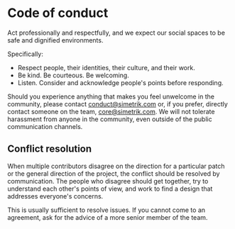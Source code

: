# Code of conduct

Act professionally and respectfully, and
we expect our social spaces to be safe and dignified environments.

Specifically:

* Respect people, their identities, their culture, and their work.
* Be kind. Be courteous. Be welcoming.
* Listen. Consider and acknowledge people's points before responding.

Should you experience anything that makes you feel unwelcome in the
community, please contact [conduct@simetrik.com](mailto:conduct@simetrik.com)
or, if you prefer, directly contact someone on the team,
[core@simetrik.com](mailto:core@simetrik.com). We will
not tolerate harassment from anyone in the community, even outside
of the public communication channels.

## Conflict resolution

When multiple contributors disagree on the direction for a particular
patch or the general direction of the project, the conflict should be
resolved by communication. The people who disagree should get
together, try to understand each other's points of view, and work to
find a design that addresses everyone's concerns.

This is usually sufficient to resolve issues. If you cannot come to an
agreement, ask for the advice of a more senior member of the team.
